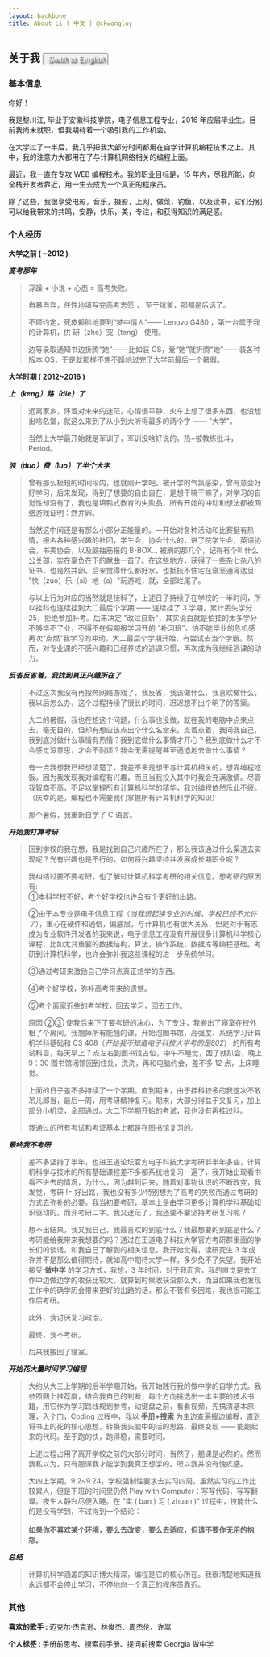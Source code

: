 ```yaml
---
layout: backbone
title: About Li ( 中文 ) @ckwongloy
---
```


<h2>关于我    
<a href="/about_li_en.html">
<button type="button" class="btn btn-success btn-lg" style="text-shadow: black 5px 3px 3px;font-size: 16px;color: rgb(255,255,255);">
<span class="fa  fa-hand-o-right"></span> Swith to English</button></a></h2>

<div class="content_font">
<h3 class="alert alert-success"><span class="fa  fa-file"></span> 基本信息</h3>
<p>    你好！</p>
<p>    我是黎川江, 毕业于安徽科技学院，电子信息工程专业，2016 年应届毕业生。目前我尚未就职，但我期待着一个吸引我的工作机会。</p>
<p>    在大学过了一半后，我几乎把我大部分时间都用在自学计算机编程技术之上。其中，我的注意力大都用在了与计算机网络相关的编程上面。</p>
<p>    最近，我一直在专攻 WEB 编程技术。我的职业目标是，15 年内，尽我所能，向全栈开发者靠近，用一生去成为一个真正的程序员。</p>
<p>    除了这些，我很享受电影，音乐，摄影，上网，做菜，钓鱼，以及读书，它们分别可以给我带来的共鸣，安静，快乐，美，专注，和获得知识的满足感。</p></div>

<div class="content_font">
<h3 class="alert alert-success"><span class="fa  fa-money"></span> 个人经历</h3>
<p>
<span class="fa fa-flag"></span> 
<strong>大学之前 ( ~2012 )</strong></p>
<p><em><strong>高考那年</strong></em></p>
<blockquote>
<p>浮躁 + 小说 + 心态 = 高考失败。</p>
<p>自暴自弃，任性地填写完高考志愿 ， 至于坑爹，那都是后话了。</p>
<p>不顾约定，死皮赖脸地要到“梦中情人”—— Lenovo G480 ，第一台属于我的计算机，供 研（zhe）究（teng） 使用。</p>
<p>边等录取通知书边折腾“她”—— 比如装 OS，爱“她”就折腾“她”—— 装各种版本 OS，于是就那样不焦不躁地过完了大学前最后一个暑假。</p></blockquote>
<p>
<span class="fa fa-flag"></span> 
<strong>大学时期 ( 2012~2016 )</strong></p>
<p><strong><em>上（keng）路（die）了</em></strong></p>
<blockquote>
<p>远离家乡，怀着对未来的迷茫，心情很平静，火车上想了很多东西，也没想出啥名堂，就这么来到了从小到大听得最多的两个字 —— "大学"。</p>
<p>当然上大学最开始就是军训了，军训没啥好说的，热+被教练批斗，Period。</p></blockquote>
<p><strong><em>浪（duo）费（luo）了半个大学</em></strong></p>
<blockquote>
<p>曾有那么极短的时间段内，也就刚开学吧，被开学的气氛感染，曾有意会好好学习，后来发现，得到了想要的自由自在，是想干嘛干嘛了，对学习的自觉性却没有了，我也是填鸭式教育的失败品，所有开始的冲动和想法都被网络游戏证明：然并卵。</p>
<p>当然这中间还是有那么小部分正能量的。一开始对各种活动和比赛挺有热情，报名各种感兴趣的社团，学生会，协会什么的，进了院学生会，英语协会，书美协会，以及脑抽筋报的 B-BOX... 被刷的那几个，记得有个叫什么公关部，实在辜负在下的献曲一首了。在这些地方，获得了一些杂七杂八的证书，也是然并卵。后来觉得什么都好水，也抵抗不住宅在寝室通宵达旦 "快（zuo）乐（si）地（a）"玩游戏，就，全部烂尾了。</p>
<p>与以上行为对应的当然就是挂科了，上述日子持续了在学校的一半时间，所以挂科也连续挂到大二最后个学期 —— 连续挂了 3 学期，累计丢失学分 25，拒绝参加补考。后来决定 "改过自新"，其实说白就是怕挂的太多学分不够毕不了业，不得不在假期报学习开的 “补习班”。怕不能毕业的危机感再次“点燃”我学习的冲动，大二最后个学期开始，有尝试去当个学霸。然而，对专业课的不感兴趣和已经养成的逃课习惯，再次成为我继续逃课的动力。</p></blockquote>
<p><strong><em>反省反省着，我找到真正兴趣所在了</em></strong></p>
<blockquote>
<p>不过这次我没有再投奔网络游戏了，我反省，我该做什么，我喜欢做什么，我以后怎么办，这个过程持续了很长的时间，迟迟想不出个明了的答案。</p>
<p>大二的暑假，我也在想这个问题，什么事也没做，就在我的电脑中点来点去，毫无目的，但却有想应该点出个什么名堂来。点着点着，我问我自己，我到底对做什么事情有热情？我到底做什么事情才开心？我到底做什么才不会感觉没意思，才会不耐烦？我会无需提醒甚至逼迫地去做什么事情？</p>
<p>有一点我想我已经想清楚了。我差不多是想干与计算机相关的，想靠编程吃饭。因为我发现我对编程有兴趣，而且当我投入其中时我会充满激情。尽管我智商不高，不足以掌握所有计算机科学的精华，我对编程依然乐此不疲。（庆幸的是，编程也不需要我们掌握所有计算机科学的知识）</p>
<p>那个暑假，我重新自学了 C 语言。</p></blockquote>
<p data-anchor-id="2zul"><strong><em>开始我打算考研</em></strong></p>
<blockquote>
<p>回到学校的我在想，我是找到自己兴趣所在了，那么我该通过什么渠道去实现呢？光有兴趣也是不行的，如何将兴趣坚持并发展成长期职业呢？</p>
<p>我纠结过要不要考研，也了解过计算机科学考研的相关信息。想考研的原因有: <br>
①本科学校不好，考个好学校也许会有个更好的出路。</p>
<p>②由于本专业是电子信息工程（<i>当我想起换专业的时候，学校已经不允许了</i>），重心在硬件和通信，偏底层，与计算机也有很大关系，但是对于有志成为专业软件开发者的我来说，电子信息工程没有开展很多计算机科学核心课程，比如尤其重要的数据结构，算法，操作系统，数据库等编程基础。考研到计算机科学，也许会弥补我这些课程的进一步系统学习。</p>
<p>③通过考研来激励自己学习点真正想学的东西。</p>
<p>④考个好学校，弥补高考带来的遗憾。</p>
<p>⑤考个离家近些的考学校，回去学习，回去工作。</p>
<p>原因 ②③ 使我后来下了要考研的决心，为了专注，我搬出了寝室在校外租了个房间。我翘掉所有能翘的课，开始泡图书馆，高强度、系统学习计算机学科基础和 CS 408（<em>开始我不知道电子科技大学考的是802</em>） 的所有考试科目，每天早上 7 点左右到图书馆占位，中午不睡觉，困了就趴会，晚上 9：30 图书馆闭馆回到住处，洗洗，再和电脑约会，差不多 12 点，上床睡觉。</p>
<p>上面的日子差不多持续了一个学期。直到期末，由于挂科较多的我这次不敢吊儿郎当，最后一周，用考研精神复习。期末，大部分得益于又复习，加上部分小机灵，全部通过。大二下学期开始的考试，我也没有再挂过科。</p>
<p>我通过的所有考试和考证基本上都是在图书馆复习的。</p></blockquote>
<p><strong><em>最终我不考研</em></strong></p>
<blockquote>
<p>差不多坚持了半年，也进王道论坛官方电子科技大学考研群半年多些，计算机科学与技术的所有基础课程差不多都系统地复习一遍了，我开始出现看书看不进去的情况，为什么，因为越到后来，随着对事物认识的不断改变，我发觉，考研 != 好出路，我也没有多少特别想为了高考的失败而通过考研的方式去弥补的必要。我当初要考研，基本上是由学习更多计算机学科基础知识驱动的。而非考研二字。我又迷茫了，我还要不要坚持考研复习呢？</p>
<p>想不出结果，我又我自己，我最喜欢的到底什么？我最想要的到底是什么？考研能给我带来我想要的吗？通过在王道电子科技大学官方考研群里面的学长们的谈话，和我自己了解到的相关信息，我开始觉得，读研究生 3 年或许并不是那么值得期待，就如高中期待大学一样，多少免不了失望。我开始接受 <strong>做中学</strong> 的学习方式，我想，3 年时间，对于我而言，我的直觉是去工作中边做边学的收获比较大。就算到时候收获没那么大，而且如果我也发现工作中的确学历会带来更好的出路的话，那么不管有多困难，我也很可能工作后考研。</p>
<p>此外，我讨厌复习政治。</p>
<p>最终，我不考研。</p>
<p>后来我搬回了寝室。</p></blockquote>
<p><strong><em>开始花大量时间学习编程</em></strong></p><blockquote>
<p>大约从大三上学期的后半学期开始，我开始践行我的做中学的自学方式。我参照网上推荐度，结合我自己的判断，每个方向挑选出一本主要的技术书籍，用它作为学习路线规划参考，动键盘之前，看看视频，先搞清基本原理，入个门，Coding 过程中，我以 <strong>手册+搜索</strong> 为主边查遍搜边编程，直到将书上的死的核心思想，转换我头脑中的活的思路，最终变现 —— 能跑起来的代码。至于跑的快，跑得稳，需要时间。</p>
<p>上述过程占用了离开学校之前的大部分时间，当然了，翘课是必然的。然而我私以为，只有翘课我才能学到我真正想学的。所以我并没有愧疚感。</p>
<p>大四上学期，9.2~9.24，学校强制性要求去实习四周。虽然实习的工作比较累人，但是下班的时间里仍然 Play with Computer：写写代码，写写翻译。夜生人静兴尽便入睡。在 "实 ( ban ) 习 ( zhuan )"  过程中，技能什么的是没有学到，不过得到一个结论：<br><br>
<b>如果你不喜欢某个环境，要么去改变，要么去适应，但请不要作无用的抱怨。</b>
</p></blockquote>
<p>
<strong><em>总结</em></strong></p>
<blockquote>
<p>计算机科学涵盖的知识博大精深，编程是它的核心所在。我很清楚地知道我永远都不会停止学习，不停地向一个真正的程序员靠近。</p></blockquote></div>

<div class="content_font">
<h3 class="alert alert-success"><span class="fa  fa-eye"></span> 其他</h3>
<p><strong>喜欢的歌手 : </strong>迈克尔·杰克逊、林俊杰、周杰伦、许嵩</p>
<p><strong>个人标签 : </strong>
<span class="label label-danger">手册前思考、搜索前手册、提问前搜索</span>
<span class="label label-primary">Georgia</span>
<span class="label label-success">做中学</span></p></div>
